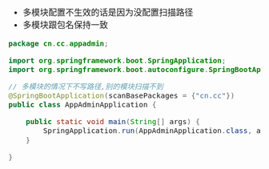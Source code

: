 <span  style="font-family: Simsun,serif; font-size: 17px; ">

- 多模块配置不生效的话是因为没配置扫描路径
- 多模块跟包名保持一致
~~~java
package cn.cc.appadmin;

import org.springframework.boot.SpringApplication;
import org.springframework.boot.autoconfigure.SpringBootApplication;

// 多模块的情况下不写路径,别的模块扫描不到
@SpringBootApplication(scanBasePackages = {"cn.cc"})
public class AppAdminApplication {

    public static void main(String[] args) {
        SpringApplication.run(AppAdminApplication.class, args);
    }

}
~~~

</span>